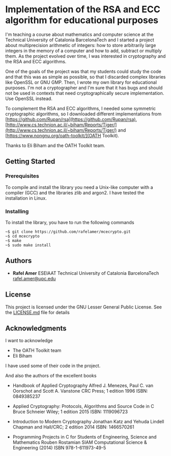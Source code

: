 # Implementation of the RSA and ECC algorithm for educational purposes

I'm teaching a course about mathematics and computer science at the Technical University of Catalonia BarcelonaTech and I started a project about multiprecision arithmetic of integers: how to store arbitrarily  large integers  in the memory of a computer and how to add, subtract or multiply them. As the project evolved over time, I was interested in cryptography and the RSA and ECC algorithms.

One of the goals of the project was that my students could study the code and that this was as simple as possible, so that I discarded complex libraries like OpenSSL or GNU GMP. Then, I wrote my own library for educational purposes. I'm not a cryptographer and I'm sure that it has bugs and should not be used in contexts that need cryptographically secure implementation. Use OpenSSL instead.

To complement the RSA and ECC algorithms, I needed some symmetric cryptographic algorithms, so I downloaded different implementations from [https://github.com/Rupan/rsa](https://github.com/Rupan/rsa), [http://www.cs.technion.ac.il/~biham/Reports/Tiger/](http://www.cs.technion.ac.il/~biham/Reports/Tiger/) and [https://www.nongnu.org/oath-toolkit/](OATH Toolkit).

Thanks to Eli Biham and the OATH Toolkit team.

## Getting Started

### Prerequisites

To compile and install the library you need a Unix-like computer with a compiler (GCC) and the libraries zlib and argon2. I have tested the installation in Linux.

### Installing

To install the library, you have to run the following commands
```
~$ git clone https://github.com/rafelamer/mcecrypto.git
~$ cd mcecrypto
~$ make
~$ sudo make install
```

## Authors

* **Rafel Amer**
ESEIAAT
Technical University of Catalonia BarcelonaTech
rafel.amer@upc.edu


## License

This project is licensed under the GNU Lesser General Public License.  See the [LICENSE.md](LICENSE.md) file for details

## Acknowledgments

I want to acknowledge

- The OATH Toolkit team
- Eli Biham

I have used some of their code in the project.

And also the authors of the excellent books

- Handbook of Applied Cryptography
Alfred J. Menezes, Paul C. van Oorschot and   Scott A. Vanstone
CRC Press; 1 edition
1996
ISBN: 0849385237

- Applied Cryptography: Protocols, Algorithms and Source Code in C
Bruce Schneier
Wiley; 1 edition
2015
ISBN: 1119096723

- Introduction to Modern Cryptography
Jonathan Katz and Yehuda Lindell
Chapman and Hall/CRC; 2 edition
2014
ISBN: 1466570261

- Programming Projects in C for Students of
Engineering, Science and Mathematics
Rouben Rostamian
SIAM
Computational Science & Engineering (2014)
ISBN 978-1-611973-49-5
